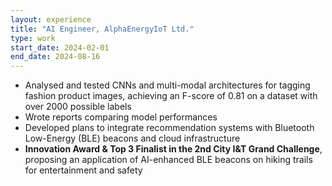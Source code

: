 ```yaml
---
layout: experience
title: "AI Engineer, AlphaEnergyIoT Ltd."
type: work
start_date: 2024-02-01
end_date: 2024-08-16
---
```


- Analysed and tested CNNs and multi-modal architectures for tagging fashion product images, achieving an F-score of 0.81 on a dataset with over 2000 possible labels
- Wrote reports comparing model performances
- Developed plans to integrate recommendation systems with Bluetooth Low-Energy (BLE) beacons and cloud infrastructure
- **Innovation Award & Top 3 Finalist in the 2nd City I&T Grand Challenge**, proposing an application of AI-enhanced BLE beacons on hiking trails for entertainment and safety
